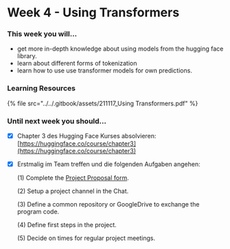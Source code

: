 # Week 4 - Using Transformers

### This week you will...

* get more in-depth knowledge about using models from the hugging face library.
* learn about different forms of tokenization
* learn how to use use transformer models for own predictions.

### Learning Resources

{% file src="../../.gitbook/assets/211117_Using Transformers.pdf" %}

### Until next week you should...

* [x] Chapter 3 des Hugging Face Kurses absolvieren:\
  [https://huggingface.co/course/chapter3](https://huggingface.co/course/chapter3)
*   [x] Erstmalig im Team treffen und die folgenden Aufgaben angehen:

    (1) Complete the [Project Proposal form](https://forms.office.com/Pages/ResponsePage.aspx?id=o8B0DUIn4UCcYfg2EvvW96osw4AOHuZKpRSG1TW2RP5UOFlFRUVDT0lKWktQUVoxRktCNDhMTjBSUS4u).

    (2) Setup a project channel in the Chat.

    (3) Define a common repository or GoogleDrive to exchange the program code.

    (4) Define first steps in the project.

    (5) Decide on times for regular project meetings.
